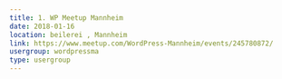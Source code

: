 ```yaml
---
title: 1. WP Meetup Mannheim
date: 2018-01-16
location: beilerei , Mannheim
link: https://www.meetup.com/WordPress-Mannheim/events/245780872/
usergroup: wordpressma
type: usergroup
---
```

